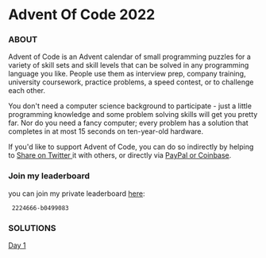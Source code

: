 # Advent Of Code 2022

### ABOUT

Advent of Code is an Advent calendar of small programming puzzles for a variety of skill sets and skill levels that can be solved in any programming language you like. People use them as interview prep, company training, university coursework, practice problems, a speed contest, or to challenge each other.

You don't need a computer science background to participate - just a little programming knowledge and some problem solving skills will get you pretty far. Nor do you need a fancy computer; every problem has a solution that completes in at most 15 seconds on ten-year-old hardware.

If you'd like to support Advent of Code, you can do so indirectly by helping to [Share on Twitter ](https://twitter.com/intent/tweet?text=Daily+programming+puzzles+at+Advent+of+Code&url=https%3A%2F%2Fadventofcode%2Ecom%2F&related=ericwastl&hashtags=AdventOfCode) it with others, or directly via [PayPal or Coinbase](https://adventofcode.com/2022/support).


### Join my leaderboard
you can join my private leaderboard  [here](https://adventofcode.com/2019/leaderboard/private):
       
     2224666-b0499083

### SOLUTIONS

[Day 1](solutions/day_1.py)